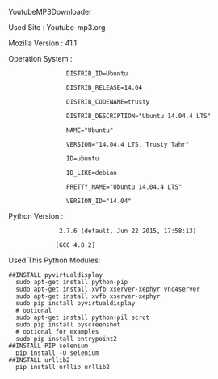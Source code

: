 YoutubeMP3Downloader

Used Site : Youtube-mp3.org

Mozilla Version : 41.1

Operation System :  

                    DISTRIB_ID=Ubuntu

                    DISTRIB_RELEASE=14.04
                    
                    DISTRIB_CODENAME=trusty
                    
                    DISTRIB_DESCRIPTION="Ubuntu 14.04.4 LTS"
                    
                    NAME="Ubuntu"
                    
                    VERSION="14.04.4 LTS, Trusty Tahr"
                    
                    ID=ubuntu
                    
                    ID_LIKE=debian
                    
                    PRETTY_NAME="Ubuntu 14.04.4 LTS"
                    
                    VERSION_ID="14.04"
                    
Python Version :
                  
                  2.7.6 (default, Jun 22 2015, 17:58:13) 

                 [GCC 4.8.2]

Used This Python Modules:

    ##INSTALL pyvirtualdisplay
      sudo apt-get install python-pip
      sudo apt-get install xvfb xserver-xephyr vnc4server
      sudo apt-get install xvfb xserver-xephyr
      sudo pip install pyvirtualdisplay
      # optional
      sudo apt-get install python-pil scrot
      sudo pip install pyscreenshot
      # optional for examples
      sudo pip install entrypoint2
    ##INSTALL PİP selenium
      pip install -U selenium
    ##INSTALL urllib2
      pip install urllib urllib2



      
